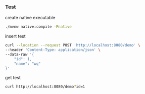 ### Test

create native executable

```bash
./mvnw native:compile -Pnative
```

insert test

```bash
curl --location --request POST 'http://localhost:8080/demo' \
--header 'Content-Type: application/json' \
--data-raw '{
    "id": 1,
    "name": "wq"
}'
```

get test

```bash
curl http://localhost:8080/demo?id=1
```